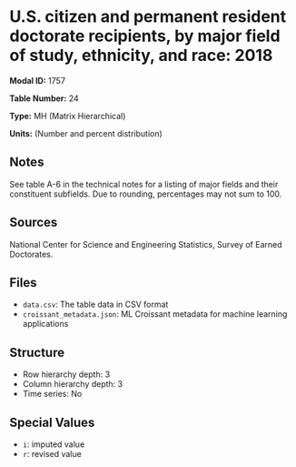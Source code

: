 # U.S. citizen and permanent resident doctorate recipients, by major field of study, ethnicity, and race: 2018

**Modal ID:** 1757

**Table Number:** 24

**Type:** MH (Matrix Hierarchical)

**Units:** (Number and percent distribution)

## Notes

See table A-6 in the technical notes for a listing of major fields and their constituent subfields. Due to rounding, percentages may not sum to 100.

## Sources

National Center for Science and Engineering Statistics, Survey of Earned Doctorates.

## Files

- `data.csv`: The table data in CSV format
- `croissant_metadata.json`: ML Croissant metadata for machine learning applications

## Structure

- Row hierarchy depth: 3
- Column hierarchy depth: 3
- Time series: No

## Special Values

- `i`: imputed value
- `r`: revised value
